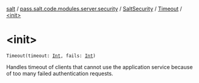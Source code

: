 [salt](../../../index.md) / [pass.salt.code.modules.server.security](../../index.md) / [SaltSecurity](../index.md) / [Timeout](index.md) / [&lt;init&gt;](./-init-.md)

# &lt;init&gt;

`Timeout(timeout: `[`Int`](https://kotlinlang.org/api/latest/jvm/stdlib/kotlin/-int/index.html)`, fails: `[`Int`](https://kotlinlang.org/api/latest/jvm/stdlib/kotlin/-int/index.html)`)`

Handles timeout of clients that cannot use the application service because of too many failed authentication
requests.

